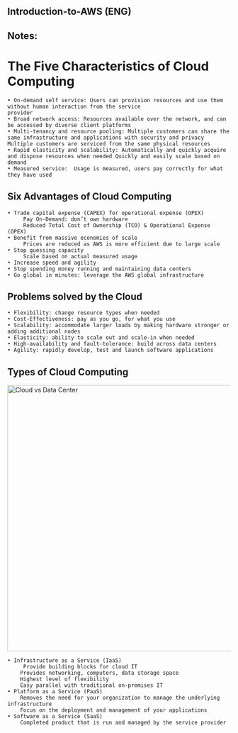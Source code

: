 ## Introduction-to-AWS (ENG)

## Notes:

# The Five Characteristics of Cloud Computing
    • On-demand self service: Users can provision resources and use them without human interaction from the service
    provider
    • Broad network access: Resources available over the network, and can be accessed by diverse client platforms
    • Multi-tenancy and resource pooling: Multiple customers can share the same infrastructure and applications with security and privacy Multiple customers are serviced from the same physical resources
    • Rapid elasticity and scalability: Automatically and quickly acquire and dispose resources when needed Quickly and easily scale based on demand
    • Measured service:  Usage is measured, users pay correctly for what they have used

## Six Advantages of Cloud Computing

    • Trade capital expense (CAPEX) for operational expense (OPEX)
         Pay On-Demand: don’t own hardware
         Reduced Total Cost of Ownership (TCO) & Operational Expense (OPEX)
    • Benefit from massive economies of scale
         Prices are reduced as AWS is more efficient due to large scale
    • Stop guessing capacity
         Scale based on actual measured usage
    • Increase speed and agility
    • Stop spending money running and maintaining data centers
    • Go global in minutes: leverage the AWS global infrastructure

## Problems solved by the Cloud

    • Flexibility: change resource types when needed
    • Cost-Effectiveness: pay as you go, for what you use
    • Scalability: accommodate larger loads by making hardware stronger or
    adding additional nodes
    • Elasticity: ability to scale out and scale-in when needed
    • High-availability and fault-tolerance: build across data centers
    • Agility: rapidly develop, test and launch software applications

## Types of Cloud Computing

<img src="https://github.com/tahayucegokk/Cloud-Computing-GCP/assets/77504139/14272d3b-2ff8-4d9e-98f0-aa4d8d1dc25d" alt="Cloud vs Data Center" style="width:600px;"/>

    • Infrastructure as a Service (IaaS)
         Provide building blocks for cloud IT
        Provides networking, computers, data storage space
        Highest level of flexibility
        Easy parallel with traditional on-premises IT
    • Platform as a Service (PaaS)
        Removes the need for your organization to manage the underlying infrastructure
        Focus on the deployment and management of your applications
    • Software as a Service (SaaS)
        Completed product that is run and managed by the service provider
